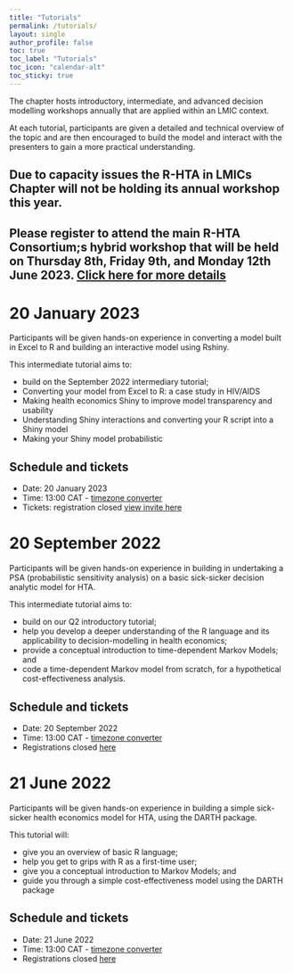 ```yaml
---
title: "Tutorials"
permalink: /tutorials/
layout: single
author_profile: false
toc: true
toc_label: "Tutorials"
toc_icon: "calendar-alt"
toc_sticky: true
---
```

The chapter hosts introductory, intermediate, and advanced decision modelling workshops annually that are applied within an LMIC context. 

At each tutorial, participants are given a detailed and technical overview of the topic and are then encouraged to build the model and interact with the presenters to gain a more practical understanding.

## Due to capacity issues the R-HTA in LMICs Chapter will not be holding its annual workshop this year. 
## Please register to attend the main R-HTA Consortium;s hybrid workshop that will be held on Thursday 8th, Friday 9th, and Monday 12th June 2023. [Click here for more details](https://r-hta.org/events/workshop/2023/)

# 20 January 2023
Participants will be given hands-on experience in converting a model built in Excel to R and building an interactive model using Rshiny. 

This intermediate tutorial aims to:
- build on the September 2022 intermediary tutorial;
- Converting your model from Excel to R: a case study in HIV/AIDS
- Making health economics Shiny to improve model transparency and usability
- Understanding Shiny interactions and converting your R script into a Shiny model
- Making your Shiny model probabilistic

## Schedule and tickets
- Date: 20 January 2023
- Time: 13:00 CAT - [timezone converter](https://dateful.com/time-zone-converter)
- Tickets: registration closed [view invite here](https://www.eventbrite.co.uk/e/intermediate-r-for-hta-modelling-tickets-400785168227)

# 20 September 2022
Participants will be given hands-on experience in building in undertaking a PSA (probabilistic sensitivity analysis) on a basic sick-sicker decision analytic model for HTA. 

This intermediate tutorial aims to:
- build on our Q2 introductory tutorial;
- help you develop a deeper understanding of the R language and its applicability to decision-modelling in health economics;
- provide a conceptual introduction to time-dependent Markov Models; and
- code a time-dependent Markov model from scratch, for a hypothetical cost-effectiveness analysis.

## Schedule and tickets
- Date: 20 September 2022
- Time: 13:00 CAT - [timezone converter](https://dateful.com/time-zone-converter)
- Registrations closed [here](https://www.eventbrite.co.uk/e/intermediate-r-for-hta-modelling-tickets-400785168227)

# 21 June 2022
Participants will be given hands-on experience in building a simple sick-sicker health economics model for HTA, using the DARTH package. 

This tutorial will:
- give you an overview of basic R language;
- help you get to grips with R as a first-time user;
- give you a conceptual introduction to Markov Models; and
- guide you through a simple cost-effectiveness model using the DARTH package
  
## Schedule and tickets
- Date: 21 June 2022
- Time: 13:00 CAT - [timezone converter](https://dateful.com/time-zone-converter)
- Registrations closed [here](https://www.eventbrite.com/e/an-introduction-to-r-for-hta-tickets-328078430417)

